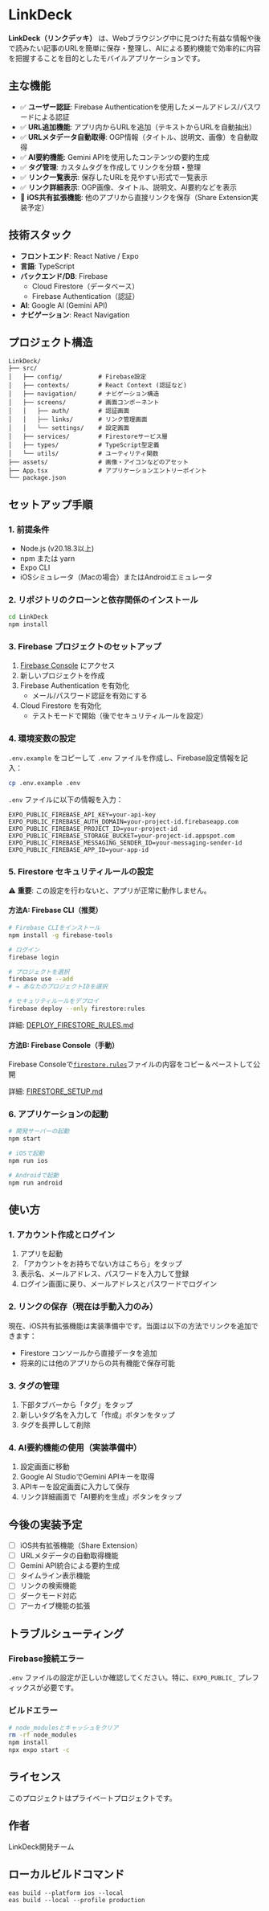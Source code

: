# LinkDeck

**LinkDeck（リンクデッキ）** は、Webブラウジング中に見つけた有益な情報や後で読みたい記事のURLを簡単に保存・整理し、AIによる要約機能で効率的に内容を把握することを目的としたモバイルアプリケーションです。

## 主な機能

- ✅ **ユーザー認証**: Firebase Authenticationを使用したメールアドレス/パスワードによる認証
- ✅ **URL追加機能**: アプリ内からURLを追加（テキストからURLを自動抽出）
- ✅ **URLメタデータ自動取得**: OGP情報（タイトル、説明文、画像）を自動取得
- ✅ **AI要約機能**: Gemini APIを使用したコンテンツの要約生成
- ✅ **タグ管理**: カスタムタグを作成してリンクを分類・整理
- ✅ **リンク一覧表示**: 保存したURLを見やすい形式で一覧表示
- ✅ **リンク詳細表示**: OGP画像、タイトル、説明文、AI要約などを表示
- 🚧 **iOS共有拡張機能**: 他のアプリから直接リンクを保存（Share Extension実装予定）

## 技術スタック

- **フロントエンド**: React Native / Expo
- **言語**: TypeScript
- **バックエンド/DB**: Firebase
  - Cloud Firestore（データベース）
  - Firebase Authentication（認証）
- **AI**: Google AI (Gemini API)
- **ナビゲーション**: React Navigation

## プロジェクト構造

```
LinkDeck/
├── src/
│   ├── config/          # Firebase設定
│   ├── contexts/        # React Context (認証など)
│   ├── navigation/      # ナビゲーション構造
│   ├── screens/         # 画面コンポーネント
│   │   ├── auth/        # 認証画面
│   │   ├── links/       # リンク管理画面
│   │   └── settings/    # 設定画面
│   ├── services/        # Firestoreサービス層
│   ├── types/           # TypeScript型定義
│   └── utils/           # ユーティリティ関数
├── assets/              # 画像・アイコンなどのアセット
├── App.tsx              # アプリケーションエントリーポイント
└── package.json
```

## セットアップ手順

### 1. 前提条件

- Node.js (v20.18.3以上)
- npm または yarn
- Expo CLI
- iOSシミュレータ（Macの場合）またはAndroidエミュレータ

### 2. リポジトリのクローンと依存関係のインストール

```bash
cd LinkDeck
npm install
```

### 3. Firebase プロジェクトのセットアップ

1. [Firebase Console](https://console.firebase.google.com/) にアクセス
2. 新しいプロジェクトを作成
3. Firebase Authentication を有効化
   - メール/パスワード認証を有効にする
4. Cloud Firestore を有効化
   - テストモードで開始（後でセキュリティルールを設定）

### 4. 環境変数の設定

`.env.example` をコピーして `.env` ファイルを作成し、Firebase設定情報を記入：

```bash
cp .env.example .env
```

`.env` ファイルに以下の情報を入力：

```env
EXPO_PUBLIC_FIREBASE_API_KEY=your-api-key
EXPO_PUBLIC_FIREBASE_AUTH_DOMAIN=your-project-id.firebaseapp.com
EXPO_PUBLIC_FIREBASE_PROJECT_ID=your-project-id
EXPO_PUBLIC_FIREBASE_STORAGE_BUCKET=your-project-id.appspot.com
EXPO_PUBLIC_FIREBASE_MESSAGING_SENDER_ID=your-messaging-sender-id
EXPO_PUBLIC_FIREBASE_APP_ID=your-app-id
```

### 5. Firestore セキュリティルールの設定

⚠️ **重要**: この設定を行わないと、アプリが正常に動作しません。

#### 方法A: Firebase CLI（推奨）

```bash
# Firebase CLIをインストール
npm install -g firebase-tools

# ログイン
firebase login

# プロジェクトを選択
firebase use --add
# → あなたのプロジェクトIDを選択

# セキュリティルールをデプロイ
firebase deploy --only firestore:rules
```

詳細: [DEPLOY_FIRESTORE_RULES.md](DEPLOY_FIRESTORE_RULES.md)

#### 方法B: Firebase Console（手動）

Firebase Consoleで[`firestore.rules`](firestore.rules)ファイルの内容をコピー＆ペーストして公開

詳細: [FIRESTORE_SETUP.md](FIRESTORE_SETUP.md)

### 6. アプリケーションの起動

```bash
# 開発サーバーの起動
npm start

# iOSで起動
npm run ios

# Androidで起動
npm run android
```

## 使い方

### 1. アカウント作成とログイン

1. アプリを起動
2. 「アカウントをお持ちでない方はこちら」をタップ
3. 表示名、メールアドレス、パスワードを入力して登録
4. ログイン画面に戻り、メールアドレスとパスワードでログイン

### 2. リンクの保存（現在は手動入力のみ）

現在、iOS共有拡張機能は実装準備中です。当面は以下の方法でリンクを追加できます：

- Firestore コンソールから直接データを追加
- 将来的には他のアプリからの共有機能で保存可能

### 3. タグの管理

1. 下部タブバーから「タグ」をタップ
2. 新しいタグ名を入力して「作成」ボタンをタップ
3. タグを長押しして削除

### 4. AI要約機能の使用（実装準備中）

1. 設定画面に移動
2. Google AI StudioでGemini APIキーを取得
3. APIキーを設定画面に入力して保存
4. リンク詳細画面で「AI要約を生成」ボタンをタップ

## 今後の実装予定

- [ ] iOS共有拡張機能（Share Extension）
- [ ] URLメタデータの自動取得機能
- [ ] Gemini API統合による要約生成
- [ ] タイムライン表示機能
- [ ] リンクの検索機能
- [ ] ダークモード対応
- [ ] アーカイブ機能の拡張

## トラブルシューティング

### Firebase接続エラー

`.env` ファイルの設定が正しいか確認してください。特に、`EXPO_PUBLIC_` プレフィックスが必要です。

### ビルドエラー

```bash
# node_modulesとキャッシュをクリア
rm -rf node_modules
npm install
npx expo start -c
```

## ライセンス

このプロジェクトはプライベートプロジェクトです。

## 作者

LinkDeck開発チーム

## ローカルビルドコマンド
```
eas build --platform ios --local
eas build --local --profile production
```